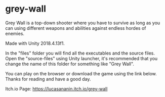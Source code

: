 # grey-wall

Grey Wall is a top-down shooter where you have to survive as long as you can using different weapons and abilities against endless hordes of enemies.

Made with Unity 2018.4.13f1.

In the "files" folder you will find all the executables and the source files. Open the "source-files" using Unity launcher, it's recommended that you change the name of this folder for something like "Grey Wall".

You can play on the browser or download the game using the link below. Thanks for reading and have a good day.

Itch.io Page: https://lucasananin.itch.io/grey-wall
